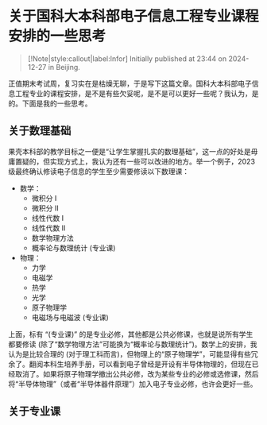 # 关于国科大本科部电子信息工程专业课程安排的一些思考

> [!Note|style:callout|label:Infor]
Initially published at 23:44 on 2024-12-27 in Beijing.


正值期末考试周，复习实在是枯燥无聊，于是写下这篇文章。国科大本科部电子信息工程专业的课程安排，是不是有些欠妥呢，是不是可以更好一些呢？我认为，是的。下面是我的一些思考。

## 关于数理基础

果壳本科部的教学目标之一便是“让学生掌握扎实的数理基础”，这一点的好处是毋庸置疑的，但实现方式上，我认为还有一些可以改进的地方。举一个例子，2023 级最终确认修读电子信息的学生至少需要修读以下数理课：
- 数学：
    - 微积分 I
    - 微积分 II
    - 线性代数 I
    - 线性代数 II
    - 数学物理方法
    - 概率论与数理统计 (专业课)
- 物理：
    - 力学
    - 电磁学
    - 热学
    - 光学
    - 原子物理学
    - 电磁场与电磁波 (专业课)

上面，标有 “(专业课)” 的是专业必修，其他都是公共必修课，也就是说所有学生都要修读 (除了“数学物理方法”可能换为“概率论与数理统计”)。数学上的安排，我认为是比较合理的 (对于理工科而言)，但物理上的“原子物理学”，可能显得有些冗余了。翻阅本科生培养手册，可以看到电子曾经是开设有半导体物理的，但现在已经取消了。如果将原子物理学撤出公共必修，改为某些专业的必修或选修课，然后将“半导体物理”（或者“半导体器件原理”）加入电子专业必修，也许会更好一些。

## 关于专业课